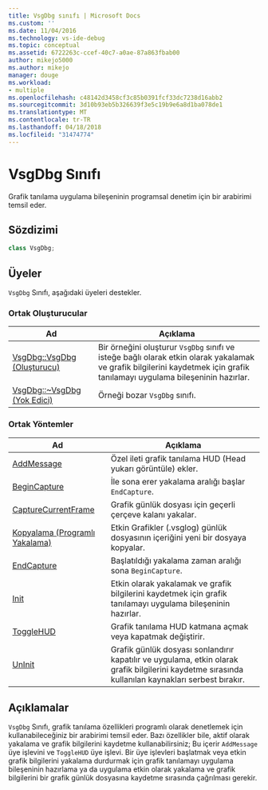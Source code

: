 ```yaml
---
title: VsgDbg sınıfı | Microsoft Docs
ms.custom: ''
ms.date: 11/04/2016
ms.technology: vs-ide-debug
ms.topic: conceptual
ms.assetid: 6722263c-ccef-40c7-a0ae-87a863fbab00
author: mikejo5000
ms.author: mikejo
manager: douge
ms.workload:
- multiple
ms.openlocfilehash: c48142d3458cf3c85b0391fcf33dc7238d16abb2
ms.sourcegitcommit: 3d10b93eb5b326639f3e5c19b9e6a8d1ba078de1
ms.translationtype: MT
ms.contentlocale: tr-TR
ms.lasthandoff: 04/18/2018
ms.locfileid: "31474774"
---
```

# <a name="vsgdbg-class"></a>VsgDbg Sınıfı
Grafik tanılama uygulama bileşeninin programsal denetim için bir arabirimi temsil eder.  
  
## <a name="syntax"></a>Sözdizimi  
  
```C++  
class VsgDbg;  
```  
  
## <a name="members"></a>Üyeler  
 `VsgDbg` Sınıfı, aşağıdaki üyeleri destekler.  
  
### <a name="public-constructors"></a>Ortak Oluşturucular  
  
|Ad|Açıklama|  
|----------|-----------------|  
|[VsgDbg::VsgDbg (Oluşturucu)](vsgdbg-vsgdbg-constructor.md)|Bir örneğini oluşturur `VsgDbg` sınıfı ve isteğe bağlı olarak etkin olarak yakalamak ve grafik bilgilerini kaydetmek için grafik tanılamayı uygulama bileşeninin hazırlar.|  
|[VsgDbg::~VsgDbg (Yok Edici)](vsgdbg-tilde-vsgdbg-destructor.md)|Örneği bozar `VsgDbg` sınıfı.|  
  
### <a name="public-methods"></a>Ortak Yöntemler  
  
|Ad|Açıklama|  
|----------|-----------------|  
|[AddMessage](addmessage.md)|Özel ileti grafik tanılama HUD (Head yukarı görüntüle) ekler.|  
|[BeginCapture](begincapture.md)|İle sona erer yakalama aralığı başlar `EndCapture`.|  
|[CaptureCurrentFrame](capturecurrentframe.md)|Grafik günlük dosyası için geçerli çerçeve kalanı yakalar.|  
|[Kopyalama (Programlı Yakalama)](copy-programmatic-capture.md)|Etkin Grafikler (.vsglog) günlük dosyasının içeriğini yeni bir dosyaya kopyalar.|  
|[EndCapture](endcapture.md)|Başlatıldığı yakalama zaman aralığı sona `BeginCapture`.|  
|[Init](init.md)|Etkin olarak yakalamak ve grafik bilgilerini kaydetmek için grafik tanılamayı uygulama bileşeninin hazırlar.|  
|[ToggleHUD](togglehud.md)|Grafik tanılama HUD katmana açmak veya kapatmak değiştirir.|  
|[UnInit](uninit.md)|Grafik günlük dosyası sonlandırır kapatılır ve uygulama, etkin olarak grafik bilgilerini kaydetme sırasında kullanılan kaynakları serbest bırakır.|  
  
## <a name="remarks"></a>Açıklamalar  
 `VsgDbg` Sınıfı, grafik tanılama özellikleri programlı olarak denetlemek için kullanabileceğiniz bir arabirimi temsil eder. Bazı özellikler bile, aktif olarak yakalama ve grafik bilgilerini kaydetme kullanabilirsiniz; Bu içerir `AddMessage` üye işlevini ve `ToggleHUD` üye işlevi. Bir üye işlevleri başlatmak veya etkin grafik bilgilerini yakalama durdurmak için grafik tanılamayı uygulama bileşeninin hazırlama ya da uygulama etkin olarak yakalama ve grafik bilgilerini bir grafik günlük dosyasına kaydetme sırasında çağrılması gerekir.